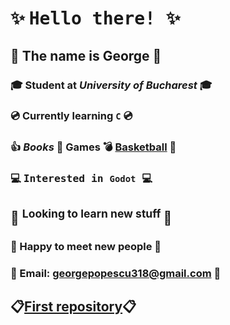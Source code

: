 # ✨ <tt> **Hello there!** </tt>✨

##  🐝 The name is George 🐝
### 🎓 Student at *University of Bucharest* 🎓
### 💿 Currently learning `C` 💿
### 👍 *Books* 📗 **Games** 💣 <u>Basketball</u> 🏀  
### 💻 <tt> Interested in `Godot` </tt> 💻
##  👀 <sup> Looking to learn new stuff </sup> 👀
### 👋 Happy to meet new people 👋
### 📧 Email: georgepopescu318@gmail.com 📧
##  📋[**First repository**](https://github.com/GeorgePopescu318/Useful-Code)📋
